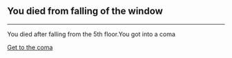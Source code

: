 ## You died from falling of the window
---

You died after falling from the 5th floor.You got into a coma

[Get to the coma](./readme.md)
